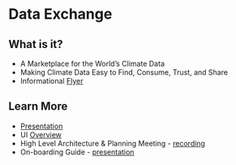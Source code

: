 # Data Exchange

## What is it?

- A Marketplace for the World’s Climate Data
- Making Climate Data Easy to Find, Consume, Trust, and Share
- Informational [Flyer](https://drive.google.com/file/d/1skcLocIZXVyLoMP-051ypjofm2oC-Odk/view?usp=sharing)

## Learn More

- [Presentation](https://osclimateorg.sharepoint.com/:b:/g/Eag_MaNwuO9HpxVvkdv-_VkBZZxoC5axhFeoYIl2kJE5qQ?e=QjigLV)
- UI [Overview](https://osclimateorg.sharepoint.com/:b:/g/EfvUuMKLYFBMm_8OrbFF_SEByykBpFIpOdDL78gSWhAdrw?e=6gM8a3)
- High Level Architecture & Planning Meeting - [recording](https://osclimateorg.sharepoint.com/:v:/g/ETwf-xnKAB1AjUuFZnEEpCQBH4zd2RBSwrntXaOQv7qZow?e=Ifnoos)
- On-boarding Guide - [presentation](https://osclimateorg.sharepoint.com/:b:/g/EfGBfwGcVFZCoH-1v11A6I4BtcyQAm0WCBwEMI8bJbMt9A?e=eKY4OY)
